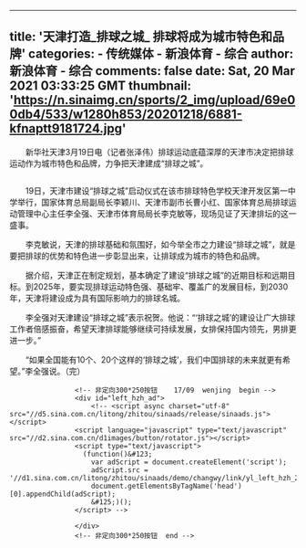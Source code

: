 
---
title: '天津打造_排球之城_ 排球将成为城市特色和品牌'
categories: 
    - 传统媒体
    - 新浪体育 - 综合
author: 新浪体育 - 综合
comments: false
date: Sat, 20 Mar 2021 03:33:25 GMT
thumbnail: 'https://n.sinaimg.cn/sports/2_img/upload/69e00db4/533/w1280h853/20201218/6881-kfnaptt9181724.jpg'
---

<div>   
<p>　　新华社天津3月19日电（记者张泽伟）排球运动底蕴深厚的天津市决定把排球运动作为城市特色和品牌，力争把天津建成“排球之城”。</p>
<div class="img_wrapper"><img src="https://n.sinaimg.cn/sports/2_img/upload/69e00db4/533/w1280h853/20201218/6881-kfnaptt9181724.jpg" alt referrerpolicy="no-referrer"><span class="img_descr"></span></div>
<p>　　19日，天津市建设“排球之城”启动仪式在该市排球特色学校天津开发区第一中学举行，国家体育总局副局长李颖川、天津市副市长曹小红、国家体育总局排球运动管理中心主任李全强、天津市体育局局长李克敏等，现场见证了天津排坛的这一盛事。</p>
<p>　　李克敏说，天津的排球基础和氛围好，如今举全市之力建设“排球之城”，就是要把排球的优势和特色进一步彰显出来，让排球成为城市的特色和品牌。</p>
<p>　　据介绍，天津正在制定规划，基本确定了建设“排球之城”的近期目标和远期目标。到2025年，要实现排球运动特色强、基础牢、覆盖广的发展目标，到2030年，天津将建设成为具有国际影响力的排球名城。</p>
<p>　　李全强对天津建设“排球之城”表示祝贺。他说：“‘排球之城’的建设让广大排球工作者倍感振奋，希望天津排球能够继续可持续发展，女排保持国内领先，男排更进一步。”</p>
<p>　　“如果全国能有10个、20个这样的‘排球之城’，我们中国排球的未来就更有希望。”李全强说。（完）</p>


                    <!-- 非定向300*250按钮    17/09  wenjing  begin -->
                    <div id="left_hzh_ad">
                        <!-- <script async charset="utf-8" src="//d5.sina.com.cn/litong/zhitou/sinaads/release/sinaads.js"></script>
                    <script language="javascript" type="text/javascript" src="//d2.sina.com.cn/d1images/button/rotator.js"></script>
                    <script type="text/javascript">
                      (function()&#123;
                        var adScript = document.createElement('script');
                        adScript.src = '//d1.sina.com.cn/litong/zhitou/sinaads/demo/changwy/link/yl_left_hzh_20160119.js';
                        document.getElementsByTagName('head')[0].appendChild(adScript);
                        &#125;)();
                    </script> -->

                    </div>
                    <!-- 非定向300*250按钮  end -->
                  
</div>
            